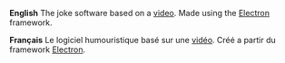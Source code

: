 **English** The joke software based on a [video](https://www.youtube.com/watch?v=rlarCLhzfoU). Made using the [Electron](https://github.com/electron/electron) framework.

**Français** Le logiciel humouristique basé sur une [vidéo](https://www.youtube.com/watch?v=rlarCLhzfoU). Créé a partir du framework [Electron](https://github.com/electron/electron).
